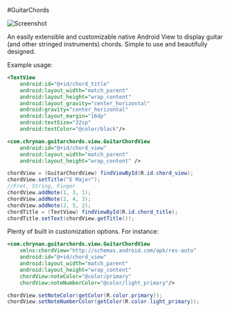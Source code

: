#GuitarChords

![Screenshot](https://github.com/chRyNaN/GuitarChords/blob/master/app/src/main/res/drawable/screenshot.png)

An easily extensible and customizable native Android View to display guitar (and other stringed instruments) chords. 
Simple to use and beautifully designed.

Example usage:

```XML
<TextView
    android:id="@+id/chord_title"
    android:layout_width="match_parent"
    android:layout_height="wrap_content"
    android:layout_gravity="center_horizontal"
    android:gravity="center_horizontal"
    android:layout_margin="16dp"
    android:textSize="32sp"
    android:textColor="@color/black"/>

<com.chrynan.guitarchords.view.GuitarChordView
    android:id="@+id/chord_view"
    android:layout_width="match_parent"
    android:layout_height="wrap_content" />
```

```java
chordView = (GuitarChordView) findViewById(R.id.chord_view);
chordView.setTitle("E Major");
//Fret, String, Finger
chordView.addNote(1, 3, 1);
chordView.addNote(2, 4, 3);
chordView.addNote(2, 5, 2);
chordTitle = (TextView) findViewById(R.id.chord_title);
chordTitle.setText(chordView.getTitle());
```

Plenty of built in customization options. For instance:

```XML
<com.chrynan.guitarchords.view.GuitarChordView
    xmlns:chordView="http://schemas.android.com/apk/res-auto"
    android:id="@+id/chord_view"
    android:layout_width="match_parent"
    android:layout_height="wrap_content"
    chordView:noteColor="@color/primary"
    chordView:noteNumberColor="@color/light_primary"/>
```

```java
chordView.setNoteColor(getColor(R.color.primary));
chordView.setNoteNumberColor(getColor(R.color.light_primary));
```
